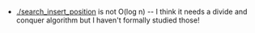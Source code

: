 - [./search_insert_position](./search_insert_position) is not O(log n) -- I think it needs a divide and conquer algorithm but I haven't formally studied those!